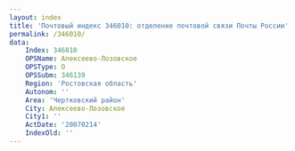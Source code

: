 ```yaml
---
layout: index
title: 'Почтовый индекс 346010: отделение почтовой связи Почты России'
permalink: /346010/
data:
    Index: 346010
    OPSName: Алексеево-Лозовское
    OPSType: О
    OPSSubm: 346139
    Region: 'Ростовская область'
    Autonom: ''
    Area: 'Чертковский район'
    City: Алексеево-Лозовское
    City1: ''
    ActDate: '20070214'
    IndexOld: ''
---
```

